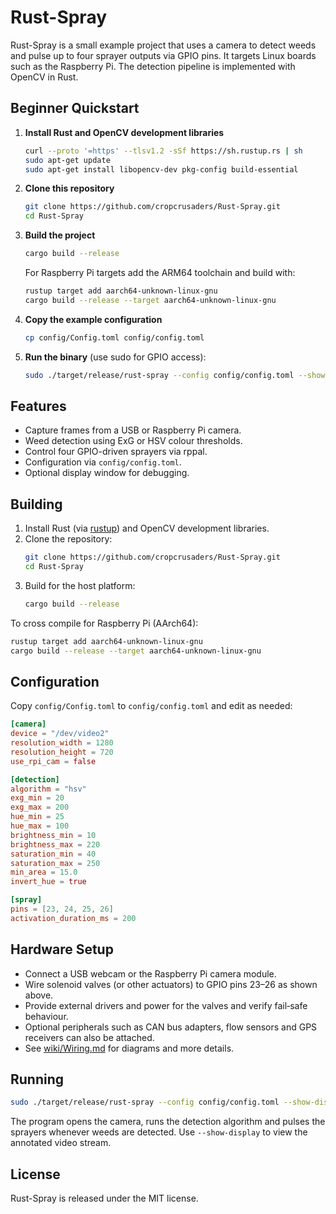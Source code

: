 # Rust-Spray

Rust-Spray is a small example project that uses a camera to detect weeds and pulse up to four sprayer outputs via GPIO pins. It targets Linux boards such as the Raspberry Pi. The detection pipeline is implemented with OpenCV in Rust.

## Beginner Quickstart

1. **Install Rust and OpenCV development libraries**
   ```bash
   curl --proto '=https' --tlsv1.2 -sSf https://sh.rustup.rs | sh
   sudo apt-get update
   sudo apt-get install libopencv-dev pkg-config build-essential
   ```
2. **Clone this repository**
   ```bash
   git clone https://github.com/cropcrusaders/Rust-Spray.git
   cd Rust-Spray
   ```
3. **Build the project**
   ```bash
   cargo build --release
   ```
   For Raspberry Pi targets add the ARM64 toolchain and build with:
   ```bash
   rustup target add aarch64-unknown-linux-gnu
   cargo build --release --target aarch64-unknown-linux-gnu
   ```
4. **Copy the example configuration**
   ```bash
   cp config/Config.toml config/config.toml
   ```
5. **Run the binary** (use sudo for GPIO access):
   ```bash
   sudo ./target/release/rust-spray --config config/config.toml --show-display
   ```

## Features

- Capture frames from a USB or Raspberry Pi camera.
- Weed detection using ExG or HSV colour thresholds.
- Control four GPIO-driven sprayers via rppal.
- Configuration via `config/config.toml`.
- Optional display window for debugging.

## Building

1. Install Rust (via [rustup](https://rustup.rs)) and OpenCV development libraries.
2. Clone the repository:
   ```bash
   git clone https://github.com/cropcrusaders/Rust-Spray.git
   cd Rust-Spray
   ```
3. Build for the host platform:
   ```bash
   cargo build --release
   ```

To cross compile for Raspberry Pi (AArch64):
   ```bash
   rustup target add aarch64-unknown-linux-gnu
   cargo build --release --target aarch64-unknown-linux-gnu
   ```

## Configuration

Copy `config/Config.toml` to `config/config.toml` and edit as needed:

```toml
[camera]
device = "/dev/video2"
resolution_width = 1280
resolution_height = 720
use_rpi_cam = false

[detection]
algorithm = "hsv"
exg_min = 20
exg_max = 200
hue_min = 25
hue_max = 100
brightness_min = 10
brightness_max = 220
saturation_min = 40
saturation_max = 250
min_area = 15.0
invert_hue = true

[spray]
pins = [23, 24, 25, 26]
activation_duration_ms = 200
```

## Hardware Setup

- Connect a USB webcam or the Raspberry Pi camera module.
- Wire solenoid valves (or other actuators) to GPIO pins 23–26 as shown above.
- Provide external drivers and power for the valves and verify fail‑safe behaviour.
- Optional peripherals such as CAN bus adapters, flow sensors and GPS receivers can also be attached.
- See [wiki/Wiring.md](wiki/Wiring.md) for diagrams and more details.

## Running

```bash
sudo ./target/release/rust-spray --config config/config.toml --show-display
```

The program opens the camera, runs the detection algorithm and pulses the sprayers whenever weeds are detected. Use `--show-display` to view the annotated video stream.

## License

Rust-Spray is released under the MIT license.
